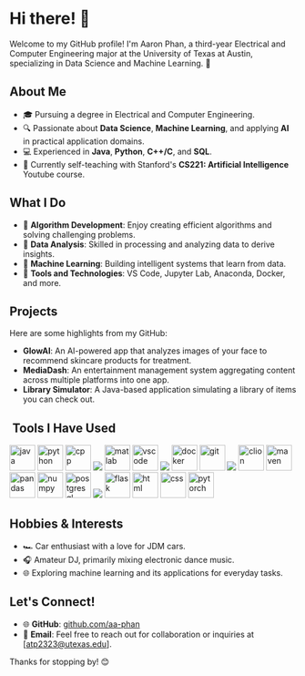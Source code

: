 # Hi there! 👋

Welcome to my GitHub profile! I'm Aaron Phan, a third-year Electrical and Computer Engineering major at the University of Texas at Austin, specializing in Data Science and Machine Learning. 🚀

## About Me

- 🎓 Pursuing a degree in Electrical and Computer Engineering.
- 🔍 Passionate about **Data Science**, **Machine Learning**, and applying **AI** in practical application domains.
- 💻 Experienced in **Java**, **Python**, **C++/C**, and **SQL**.
- 🌟 Currently self-teaching with Stanford's **CS221: Artificial Intelligence** Youtube course.

## What I Do

- 🧩 **Algorithm Development**: Enjoy creating efficient algorithms and solving challenging problems.
- 🔢 **Data Analysis**: Skilled in processing and analyzing data to derive insights.
- 🤖 **Machine Learning**: Building intelligent systems that learn from data.
- 🔧 **Tools and Technologies**: VS Code, Jupyter Lab, Anaconda, Docker, and more.

## Projects

Here are some highlights from my GitHub:

- **GlowAI**: An AI-powered app that analyzes images of your face to recommend skincare products for treatment.
- **MediaDash**: An entertainment management system aggregating content across multiple platforms into one app.
- **Library Simulator**: A Java-based application simulating a library of items you can check out.

<h2> &nbsp;Tools I Have Used</h2>
<p align="left">
  <img src="https://cdn.jsdelivr.net/gh/devicons/devicon/icons/java/java-original.svg" alt="java" width="45" height="45"/>
  <img src="https://cdn.jsdelivr.net/gh/devicons/devicon/icons/python/python-original.svg" alt="python" width="45" height="45"/>
  <img src="https://cdn.jsdelivr.net/gh/devicons/devicon/icons/cplusplus/cplusplus-original.svg" alt="cpp" width="45" height="45"/>
  <img src="https://cdn.jsdelivr.net/gh/devicons/devicon@latest/icons/mysql/mysql-original.svg" />
  <img src="https://cdn.jsdelivr.net/gh/devicons/devicon/icons/matlab/matlab-original.svg" alt="matlab" width="45" height="45"/>
  <img src="https://cdn.jsdelivr.net/gh/devicons/devicon/icons/vscode/vscode-original.svg" alt="vscode" width="45" height="45"/>
  <img src="https://cdn.jsdelivr.net/gh/devicons/devicon@latest/icons/intellij/intellij-original.svg" />
  <img src="https://cdn.jsdelivr.net/gh/devicons/devicon/icons/docker/docker-original.svg" alt="docker" width="45" height="45"/>
  <img src="https://cdn.jsdelivr.net/gh/devicons/devicon/icons/git/git-original.svg" alt="git" width="45" height="45"/>
  <img src="https://cdn.jsdelivr.net/gh/devicons/devicon@latest/icons/vercel/vercel-original.svg" />
  <img src="https://cdn.jsdelivr.net/gh/devicons/devicon/icons/clion/clion-original.svg" alt="clion" width="45" height="45"/>
  <img src="https://cdn.jsdelivr.net/gh/devicons/devicon/icons/maven/maven-original.svg" alt="maven" width="45" height="45"/>
  <img src="https://cdn.jsdelivr.net/gh/devicons/devicon/icons/pandas/pandas-original.svg" alt="pandas" width="45" height="45"/>
  <img src="https://cdn.jsdelivr.net/gh/devicons/devicon/icons/numpy/numpy-original.svg" alt="numpy" width="45" height="45"/>
  <img src="https://cdn.jsdelivr.net/gh/devicons/devicon/icons/postgresql/postgresql-original.svg" alt="postgresql" width="45" height="45"/>
  <img src="https://cdn.jsdelivr.net/gh/devicons/devicon@latest/icons/supabase/supabase-original.svg" />
  <img src="https://cdn.jsdelivr.net/gh/devicons/devicon/icons/flask/flask-original.svg" alt="flask" width="45" height="45"/>
  <img src="https://cdn.jsdelivr.net/gh/devicons/devicon/icons/html5/html5-original.svg" alt="html" width="45" height="45"/>
  <img src="https://cdn.jsdelivr.net/gh/devicons/devicon/icons/css3/css3-original.svg" alt="css" width="45" height="45"/>
  <img src="https://cdn.jsdelivr.net/gh/devicons/devicon/icons/pytorch/pytorch-original.svg" alt="pytorch" width="45" height="45"/>
</p>

## Hobbies & Interests

- 🏎️ Car enthusiast with a love for JDM cars.
- 🎧 Amateur DJ, primarily mixing electronic dance music.
- 🌐 Exploring machine learning and its applications for everyday tasks.

## Let's Connect!

- 🌐 **GitHub**: [github.com/aa-phan](https://github.com/aa-phan)
- 📧 **Email**: Feel free to reach out for collaboration or inquiries at [atp2323@utexas.edu].

Thanks for stopping by! 😊
